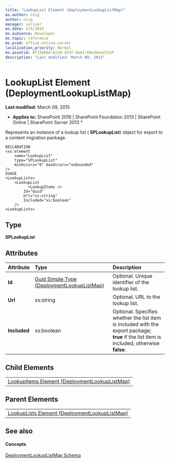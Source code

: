 ```yaml
---
title: "LookupList Element (DeploymentLookupListMap)"
ms.author: nicg
author: nicg
manager: soliver
ms.date: 3/9/2015
ms.audience: Developer
ms.topic: reference
ms.prod: office-online-server
localization_priority: Normal
ms.assetid: 8f3366bd-8238-433f-bb41-88adbee251df
description: "Last modified: March 09, 2015"
---
```


# LookupList Element (DeploymentLookupListMap)

 **Last modified:** March 09, 2015 
  
 * **Applies to:** SharePoint 2016 | SharePoint Foundation 2013 | SharePoint Online | SharePoint Server 2013 * 
  
Represents an instance of a lookup list ( **SPLookupList**) object for export to a content migration package.
  
```
DECLARATION
<xs:element 
    name="LookupList" 
    type="SPLookupList" 
    minOccurs="0" maxOccurs="unbounded" 
/>
USAGE
<LookupLists>
    <LookupList
          <LookupItems />
        Id="Guid"
        Url="xs:string"
        Included="xs:boolean"
    />
<LookupLists>

```

## Type

 **SPLookupList**
  
## Attributes

|**Attribute**|**Type**|**Description**|
|:-----|:-----|:-----|
|**Id** <br/> |[Guid Simple Type (DeploymentLookupListMap)](guid-simple-type-deploymentlookuplistmap.md) <br/> |Optional. Unique identifier of the lookup list.  <br/> |
|**Url** <br/> |xs:string  <br/> |Optional. URL to the lookup list.  <br/> |
|**Included** <br/> |xs:boolean  <br/> |Optional. Specifies whether the list item is included with the export package; **true** if the list item is included, otherwise **false**.  <br/> |
   
## Child Elements

||
|:-----|
|[LookupItems Element (DeploymentLookupListMap)](lookupitems-element-deploymentlookuplistmap.md)|
   
## Parent Elements

||
|:-----|
|[LookupLists Element (DeploymentLookupListMap)](lookuplists-element-deploymentlookuplistmap.md)|
   
## See also

#### Concepts

[DeploymentLookupListMap Schema](deploymentlookuplistmap-schema.md)

